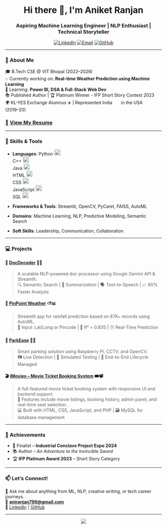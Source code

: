 <h1 align="center">Hi there 👋, I'm Aniket Ranjan</h1>
<h3 align="center">Aspiring Machine Learning Engineer | NLP Enthusiast | Technical Storyteller</h3>

<p align="center">
  <a href="https://www.linkedin.com/in/aniket-ranjan-32b8a4247/"><img alt="LinkedIn" src="https://img.shields.io/badge/LinkedIn-blue?style=flat-square&logo=linkedin"></a>
  <a href="mailto:aniranjan799@gmail.com"><img alt="Email" src="https://img.shields.io/badge/Gmail-white?style=flat-square&logo=gmail"></a>
  <a href="https://github.com/AniketRanjan-Creates"><img alt="GitHub" src="https://img.shields.io/badge/GitHub-100000?style=flat-square&logo=github"></a>
</p>

---

### 🔭 About Me  
🎓 B.Tech CSE @ VIT Bhopal (2022–2026)  
💡 Currently working on: **Real-time Weather Prediction using Machine Learning**  
🧠 Learning: **Power BI, DSA & Full-Stack Web Dev**  
📚 Published Author | 🏆 Platinum Winner - IFP Short Story Contest 2023  
🌍 KL-YES Exchange Alumnus ✈️ | Represented India 
  <img src="https://github.com/user-attachments/assets/7e41ee2e-94ca-4950-b434-53c4286cfee9" width="20" height="14" /> 
  in the USA 
  <img src="https://github.com/user-attachments/assets/e7515a83-1a33-4b65-a8cf-3b971f4b8769" width="20" height="14" /> 
  (2019–20)
  ### 📄 [View My Resume](https://github.com/AniketRanjan-Creates/Aniket-Ranjan-Resume/blob/main/Aniket_Resume1_final%5B1%5D.pdf)

---

### 🧠 Skills & Tools

- **Languages**: 
  Python <img src="https://github.com/user-attachments/assets/c49d0579-1d31-44c5-9c13-894ad9eafa20" width="20"/>  
  C++ <img src="https://github.com/user-attachments/assets/1e2d1e81-14d0-49ce-a437-dc58dd8c3010" width="20"/>   
  Java <img src="https://github.com/user-attachments/assets/e859b4e8-ad95-4c17-a244-3a709f48a0f2" width="20"/>   
  HTML <img src="https://github.com/user-attachments/assets/268aff59-253f-496b-a161-e552e14be4a4" width="20"/>   
  CSS <img src="https://github.com/user-attachments/assets/1df40767-4cfb-44cf-8063-c5bc1b3344f4" width="20"/>   
  JavaScript <img src="https://github.com/user-attachments/assets/816f9bbb-2de9-4a06-92a0-cdc93443b445" width="20"/> <br>
  SQL <img src="https://github.com/user-attachments/assets/863d88e0-bd33-4ae6-b3fc-13a18f8728fc" width="20"/>

- **Frameworks & Tools**: Streamlit, OpenCV, PyCaret, FAISS, AutoML  
- **Domains**: Machine Learning, NLP, Predictive Modeling, Semantic Search  
- **Soft Skills**: Leadership, Communication, Collaboration

---

### 💻 Projects

#### 🔹 [DocDecoder](https://github.com/AniketRanjan-Creates/DocDecoder) 📄🤖  
> A scalable NLP-powered doc processor using Google Gemini API & Streamlit.  
> 🔍 Semantic Search | 🧠 Summarization | 🗣️ Text-to-Speech | 📈 60% Faster Analysis

#### 🔹 [PinPoint Weather](https://github.com/AniketRanjan-Creates/PinPoint-Weather) ⛅📊  
> Streamlit app for rainfall prediction based on 87K+ records using AutoML.  
> 📍 Input: Lat/Long or Pincode | 🎯 R² = 0.835 | 🕒 Real-Time Prediction

#### 🔹 [ParkEase](https://github.com/AniketRanjan-Creates/ParkEase) 🚗📸  
> Smart parking solution using Raspberry Pi, CCTV, and OpenCV.  
> 📷 Live Detection | 🧪 Simulated Testing | 🧩 End-to-End Lifecycle Managed

#### 🎬 [iMovies – Movie Ticket Booking System](https://github.com/AniketRanjan-Creates/iMovies-Movie-Ticket-Booking-System) 🎟️📽️  
> A full-featured movie ticket booking system with responsive UI and backend support.  
> 🧾 Features include movie listings, booking history, admin panel, and real-time seat selection.  
> 💻 Built with HTML, CSS, JavaScript, and PHP | 🗃️ MySQL for database management


---

### 🏅 Achievements

- 🥈 Finalist – **Industrial Conclave Project Expo 2024**
- 📚 Author – *An Adventure to the Invincible Sword* 
- 🏆 **IFP Platinum Award 2023** – Short Story Category 

---

### 📫 Let’s Connect!
💬 Ask me about anything from ML, NLP, creative writing, or tech career journeys.  
📧 **aniranjan799@gmail.com**  
🔗 [LinkedIn](https://www.linkedin.com/in/aniket-ranjan-32b8a4247/) | [GitHub](https://github.com/AniketRanjan-Creates)

---

<p align="center">
  <img src="https://capsule-render.vercel.app/api?type=waving&color=auto&height=100&section=footer"/>
</p>
